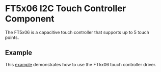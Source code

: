 # FT5x06 I2C Touch Controller Component

The FT5x06 is a capacitive touch controller that supports up to 5 touch points.

## Example

This [example](./example) demonstrates how to use the FT5x06 touch controller driver.
